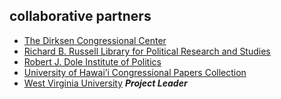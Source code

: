 ## collaborative partners

* [The Dirksen Congressional Center](https://dirksencenter.org/dirksen-congressional-center)
* [Richard B. Russell Library for Political Research and Studies](https://www.libs.uga.edu/russell-library)
* [Robert J. Dole Institute of Politics](https://doleinstitute.org/)
* [University of Hawai’i Congressional Papers Collection](https://manoa.hawaii.edu/library/research/collections/archives/hawaii-congressional-papers-collection/)
* [West Virginia University](https://www.wvu.edu/) ***Project Leader*** 
